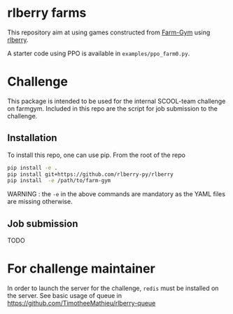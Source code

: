 # rlberry farms

This repository aim at using games constructed from [Farm-Gym](https://gitlab.inria.fr/rl4ae/farm-gym/) using [rlberry](https://github.com/rlberry-py/rlberry).

A starter code using PPO is available in `examples/ppo_farm0.py`.

# Challenge
 
This package is intended to be used for the internal SCOOL-team challenge on farmgym. Included in this repo are the script for job submission to the challenge. 
  
## Installation

To install this repo, one can use pip. From the root of the repo

```bash
pip install -e .
pip install git+https://github.com/rlberry-py/rlberry
pip install  -e /path/to/farm-gym
```

WARNING : the `-e` in the above commands are mandatory as the YAML files are missing otherwise.

## Job submission

TODO


# For challenge maintainer
In order to launch the server for the challenge, `redis` must be installed on the server. See basic usage of queue in https://github.com/TimotheeMathieu/rlberry-queue

